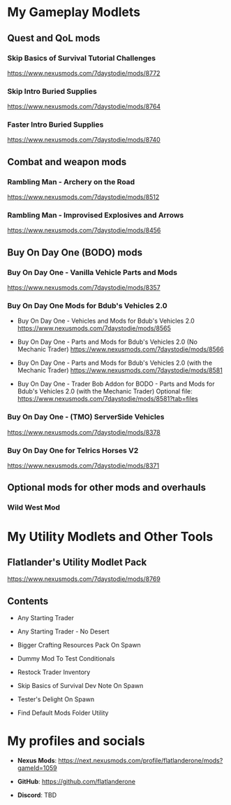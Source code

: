 <a name="top"></a>
# My Gameplay Modlets

## Quest and QoL mods 

### Skip Basics of Survival Tutorial Challenges

https://www.nexusmods.com/7daystodie/mods/8772

### Skip Intro Buried Supplies

https://www.nexusmods.com/7daystodie/mods/8764

### Faster Intro Buried Supplies

https://www.nexusmods.com/7daystodie/mods/8740

## Combat and weapon mods

### Rambling Man - Archery on the Road

https://www.nexusmods.com/7daystodie/mods/8512

### Rambling Man - Improvised Explosives and Arrows

https://www.nexusmods.com/7daystodie/mods/8456

## Buy On Day One (BODO) mods <a name="bodo"></a>

### Buy On Day One - Vanilla Vehicle Parts and Mods

https://www.nexusmods.com/7daystodie/mods/8357

### Buy On Day One Mods for Bdub's Vehicles 2.0 

- Buy On Day One - Vehicles and Mods for Bdub's Vehicles 2.0
https://www.nexusmods.com/7daystodie/mods/8565

- Buy On Day One - Parts and Mods for Bdub's Vehicles 2.0 (No Mechanic Trader)
https://www.nexusmods.com/7daystodie/mods/8566

- Buy On Day One - Parts and Mods for Bdub's Vehicles 2.0 (with the Mechanic Trader)
https://www.nexusmods.com/7daystodie/mods/8581

- Buy On Day One - Trader Bob Addon for BODO - Parts and Mods for Bdub's Vehicles 2.0 (with the Mechanic Trader)
Optional file: https://www.nexusmods.com/7daystodie/mods/8581?tab=files

### Buy On Day One - (TMO) ServerSide Vehicles

https://www.nexusmods.com/7daystodie/mods/8378

### Buy On Day One for Telrics Horses V2

https://www.nexusmods.com/7daystodie/mods/8371

<!-- ### Buy On Day One for the Wild West Mod

https://www.nexusmods.com/7daystodie/mods/8813 -->

## Optional mods for other mods and overhauls
### Wild West Mod  <a name="wwm"></a>
<!-- ### For the Wild West Mod 
- Buy On Day One for the Wild West Mod
- Steam Engines Run On Coal
- Feed Your Horses

 -->
# My Utility Modlets and Other Tools

## Flatlander's Utility Modlet Pack
https://www.nexusmods.com/7daystodie/mods/8769

## Contents

- Any Starting Trader

- Any Starting Trader - No Desert

- Bigger Crafting Resources Pack On Spawn

- Dummy Mod To Test Conditionals

- Restock Trader Inventory

- Skip Basics of Survival Dev Note On Spawn

- Tester's Delight On Spawn

- Find Default Mods Folder Utility

# My profiles and socials

- **Nexus Mods**: https://next.nexusmods.com/profile/flatlanderone/mods?gameId=1059

- **GitHub**: https://github.com/flatlanderone

- **Discord**: TBD

